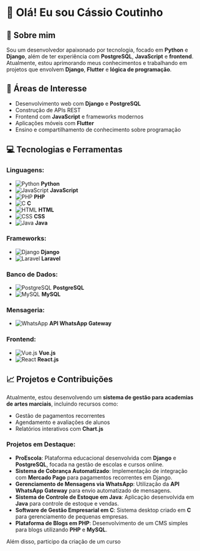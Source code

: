 # 👋 Olá! Eu sou Cássio Coutinho

## 🚀 Sobre mim
Sou um desenvolvedor apaixonado por tecnologia, focado em **Python** e **Django**, além de ter experiência com **PostgreSQL**, **JavaScript** e **frontend**. Atualmente, estou aprimorando meus conhecimentos e trabalhando em projetos que envolvem **Django**, **Flutter** e **lógica de programação**.

## 🎯 Áreas de Interesse
- Desenvolvimento web com **Django** e **PostgreSQL**
- Construção de APIs REST
- Frontend com **JavaScript** e frameworks modernos
- Aplicações móveis com **Flutter**
- Ensino e compartilhamento de conhecimento sobre programação

## 💻 Tecnologias e Ferramentas
### Linguagens:
- ![Python](https://upload.wikimedia.org/wikipedia/commons/c/c3/Python-logo.svg) **Python**
- ![JavaScript](https://upload.wikimedia.org/wikipedia/commons/6/63/JavaScript-logo.png) **JavaScript**
- ![PHP](https://upload.wikimedia.org/wikipedia/commons/2/27/PHP_logo.svg) **PHP**
- ![C](https://upload.wikimedia.org/wikipedia/commons/1/1b/C_Programming_Language_logo.svg) **C**
- ![HTML](https://upload.wikimedia.org/wikipedia/commons/6/61/HTML5_logo_and_wordmark.svg) **HTML**
- ![CSS](https://upload.wikimedia.org/wikipedia/commons/6/62/CSS3_logo.svg) **CSS**
- ![Java](https://upload.wikimedia.org/wikipedia/commons/6/6f/Java_logo_icon_2021.svg) **Java**

### Frameworks:
- ![Django](https://upload.wikimedia.org/wikipedia/commons/b/b1/Django_logo_2020.svg) **Django**
- ![Laravel](https://upload.wikimedia.org/wikipedia/commons/9/9a/Laravel_Logo.svg) **Laravel**

### Banco de Dados:
- ![PostgreSQL](https://upload.wikimedia.org/wikipedia/commons/2/29/Postgresql_elephant.svg) **PostgreSQL**
- ![MySQL](https://upload.wikimedia.org/wikipedia/commons/6/61/MySQL.svg) **MySQL**

### Mensageria:
- ![WhatsApp](https://upload.wikimedia.org/wikipedia/commons/6/6b/WhatsApp.svg) **API WhatsApp Gateway**

### Frontend:
- ![Vue.js](https://upload.wikimedia.org/wikipedia/commons/f/f1/JavaScript-logo.png) **Vue.js**
- ![React](https://upload.wikimedia.org/wikipedia/commons/a/a7/React-icon.svg) **React.js**

## 📈 Projetos e Contribuições
Atualmente, estou desenvolvendo um **sistema de gestão para academias de artes marciais**, incluindo recursos como:
- Gestão de pagamentos recorrentes
- Agendamento e avaliações de alunos
- Relatórios interativos com **Chart.js**

### Projetos em Destaque:
- **ProEscola**: Plataforma educacional desenvolvida com **Django** e **PostgreSQL**, focada na gestão de escolas e cursos online.
- **Sistema de Cobrança Automatizado**: Implementação de integração com **Mercado Pago** para pagamentos recorrentes em Django.
- **Gerenciamento de Mensagens via WhatsApp**: Utilização da **API WhatsApp Gateway** para envio automatizado de mensagens.
- **Sistema de Controle de Estoque em Java**: Aplicação desenvolvida em **Java** para controle de estoque e vendas.
- **Software de Gestão Empresarial em C**: Sistema desktop criado em **C** para gerenciamento de pequenas empresas.
- **Plataforma de Blogs em PHP**: Desenvolvimento de um CMS simples para blogs utilizando **PHP** e **MySQL**.

Além disso, participo da criação de um curso
